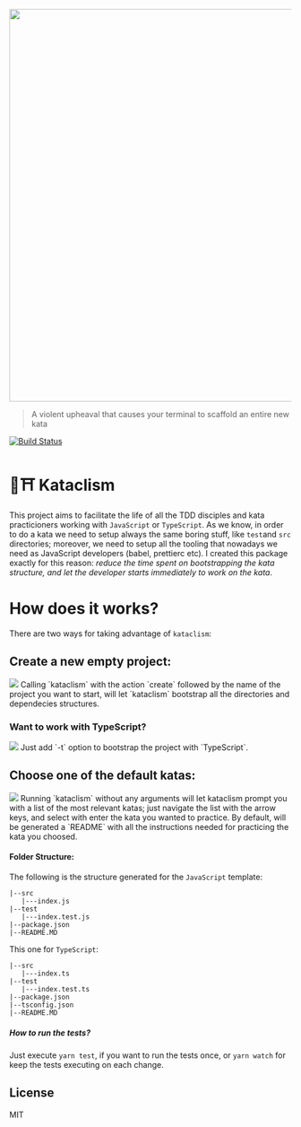 <p align="center">
   <img src="https://github.com/glippi/kataclism/blob/master/kataclysm.svg" width="700"/>
</p>

> A violent upheaval that causes your terminal to scaffold an entire new kata

[![Build Status](https://travis-ci.com/glippi/kataclism.svg?branch=master)](https://travis-ci.com/glippi/kataclism)

# 🥋⛩️ Kataclism
This project aims to facilitate the life of all the TDD disciples and kata practicioners working with `JavaScript` or `TypeScript`.
As we know, in order to do a kata we need to setup always the same boring stuff, like `test`and `src` directories; moreover, we need to setup all the tooling that nowadays we need as JavaScript developers (babel, prettierc etc).
I created this package exactly for this reason: *reduce the time spent on bootstrapping the kata structure, and let the developer starts immediately to work on the kata*.

# How does it works?
There are two ways for taking advantage of `kataclism`:

## Create a new empty project:
<img src="https://github.com/glippi/kataclism/blob/master/kataclism-js.png" />
Calling `kataclism` with the action `create` followed by the name of the project you want to start, will let `kataclism` bootstrap all the directories and dependecies structures.

### Want to work with TypeScript?
<img src="https://github.com/glippi/kataclism/blob/master/kataclism-ts.png" />
Just add `-t` option to bootstrap the project with `TypeScript`.


## Choose one of the default katas:
<img src="https://github.com/glippi/kataclism/blob/master/kataclism-inquirer.png" />
Running `kataclism` without any arguments will let kataclism prompt you with a list of the most relevant katas; just navigate the list with the arrow keys, and select with enter the kata you wanted to practice.
By default, will be generated a `README` with all the instructions needed for practicing the kata you choosed.

#### Folder Structure:
The following is the structure generated for the `JavaScript` template:
```
|--src
   |---index.js
|--test
   |---index.test.js
|--package.json
|--README.MD
```
This one for `TypeScript`:
```
|--src
   |---index.ts
|--test
   |---index.test.ts
|--package.json
|--tsconfig.json
|--README.MD
```

##### How to run the tests?
Just execute `yarn test`, if you want to run the tests once, or `yarn watch` for keep the tests executing on each change.

## License

MIT

